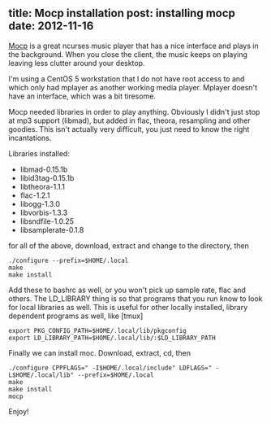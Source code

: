 title: Mocp installation
post: installing mocp
date: 2012-11-16
---

[Mocp][] is a great ncurses music player that has a nice interface and plays
in the background. When you close the client, the music keeps on playing
leaving less clutter around your desktop.

[Mocp]: http://moc.daper.net/

I'm using a CentOS 5 workstation that I do not have root access to and 
which only had mplayer as another working media player. Mplayer doesn't
have an interface, which was a bit tiresome. 

Mocp needed libraries in order to play anything. Obviously I didn't just
stop at mp3 support (libmad), but added in flac, theora, resampling and
other goodies. This isn't actually very difficult, you just need to know
the right incantations.

Libraries installed:
- libmad-0.15.1b
- libid3tag-0.15.1b
- libtheora-1.1.1
- flac-1.2.1
- libogg-1.3.0
- libvorbis-1.3.3
- libsndfile-1.0.25
- libsamplerate-0.1.8

for all of the above, download, extract and change to the directory, then

    ./configure --prefix=$HOME/.local
    make
    make install

Add these to bashrc as well, or you won't pick up sample rate, flac and others.
The LD_LIBRARY thing is so that programs that you run know to look for local
libraries as well. This is useful for other locally installed, library
dependent programs as well, like [tmux]

    export PKG_CONFIG_PATH=$HOME/.local/lib/pkgconfig
    export LD_LIBRARY_PATH=$HOME/.local/lib/:$LD_LIBRARY_PATH

Finally we can install moc. Download, extract, cd, then

    ./configure CPPFLAGS=" -I$HOME/.local/include" LDFLAGS=" -L$HOME/.local/lib" --prefix=$HOME/.local
    make
    make install
    mocp

Enjoy!
